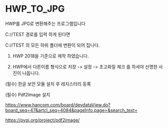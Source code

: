 # HWP_TO_JPG
HWP를 JPG로 변환해주는 프로그램입니다


C://TEST 경로를 입력 하게 된다면

 C://TEST 의 모든 하위 폴더에 변환이 되어 집니다.
 
 1. HWP 2018을 기준으로 제작 하였습니다.

 2. HWP에서 다른이름 형식으로 저장 -> 설정 -> 초고화질 체크 를 하셔야 선명한 사진이 나옵니다.

 (필수) 한글 보안 모듈 설치 후 레지스터리 등록

 (필수) Pdf2Image 설치 


 https://www.hancom.com/board/devdataView.do?board_seq=47&artcl_seq=4084&pageInfo.page=&search_text= 


 https://pypi.org/project/pdf2image/


 
